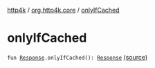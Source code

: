 [http4k](../index.md) / [org.http4k.core](index.md) / [onlyIfCached](./only-if-cached.md)

# onlyIfCached

`fun `[`Response`](-response/index.md)`.onlyIfCached(): `[`Response`](-response/index.md) [(source)](https://github.com/http4k/http4k/blob/master/http4k-core/src/main/kotlin/org/http4k/core/ResponseCacheExt.kt#L14)